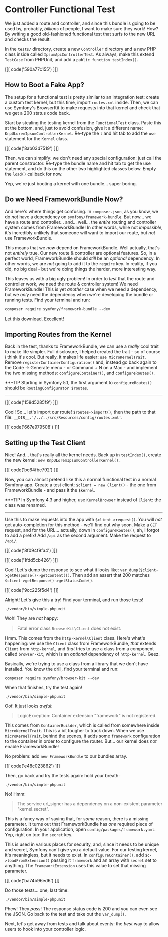 # Controller Functional Test

We just added a route and controller, and since this bundle is going to be used
by, probably, *billions* of people, I want to make sure they work! How? By
writing a good old-fashioned functional test that surfs to the new URL and checks
the result.

In the `tests/` directory, create a new `Controller` directory and a new PHP class
inside called `IpsumApiControllerTest`. As always, make this extend `TestCase` from
PHPUnit, and add a `public function testIndex()`.

[[[ code('590a77c155') ]]]

## How to Boot a Fake App?

The setup for a functional test is pretty similar to an integration test: create
a custom test kernel, but this time, import `routes.xml` inside. Then, we can use
Symfony's BrowserKit to make requests into that kernel and check that we get a 200
status code back.

Start by stealing the testing kernel from the `FunctionalTest` class. Paste this
at the bottom, and, just to avoid confusion, give it a different name:
`KnpULoremIpsumControllerKernel`. Re-type the `l` and hit tab to add the `use`
statement for the `Kernel` class.

[[[ code('8ab03d7519') ]]]

Then, we can simplify: we don't need any special configuration: just call the parent
constructor. Re-type the bundle name and hit tab to get the use statement, and
do this on the other two highlighted classes below. Empty the `load()` callback
for now.

Yep, we're just booting a kernel with one bundle... super boring.

## Do we Need FrameworkBundle Now?

And here's where things get confusing. In `composer.json`, as you know, we do
*not* have a dependency on `symfony/framework-bundle`. But now... we have a route
and controller... and... well... the *entire* routing and controller system comes
from FrameworkBundle! In other words, while not *impossible*, it's incredibly unlikely
that someone will want to import our route, but *not* use FrameworkBundle.

This means that we *now* depend on FrameworkBundle. Well actually, that's not *entirely*
true. Our new route & controller are optional features. So, in a perfect world,
FrameworkBundle should *still* be an *optional* dependency. In other words, we are
*not* going to add it to the `require` key. In reality, if you did, no big deal -
but we're doing things the harder, more interesting way.

This leaves us with a big ugly problem! In order to *test* that the route and
controller work, we need the route & controller system! We need
FrameworkBundle! This is yet *another* case when we need a dependency, but we *only*
need the dependency when we're developing the bundle or running tests. Find your
terminal and run:

```terminal
composer require symfony/framework-bundle --dev
```

Let this download. Excellent!

## Importing Routes from the Kernel

Back in the test, thanks to FrameworkBundle, we can use a *really* cool trait to
make life simpler. Full disclosure, I helped created the trait - so of course *I*
think it's cool. But really, it makes life easier: `use MicroKernelTrait`. Remove
`registerContainerConfiguration()` and, instead go back again to the
Code -> Generate menu - or Command + N on a Mac - and implement the two missing
methods: `configureContainer()`, and `configureRoutes()`.

***TIP
Starting in Symfony 5.1, the first argument to `configureRoutes()` should be
`RoutingConfigurator $routes`.
***

[[[ code('158d5285f9') ]]]

Cool! So... let's import our route! `$routes->import()`, then the path to that
file: `__DIR__.'/../../src/Resources/config/routes.xml'`.

[[[ code('667e979508') ]]]

## Setting up the Test Client

Nice! And... that's really all the kernel needs. Back up in `testIndex()`, create
the new kernel: `new KnpULoremIpsumControllerKernel()`.

[[[ code('bc64fbe792') ]]]

Now, you can almost pretend like this a normal functional test in a normal Symfony
app. Create a test client: `$client = new Client()`  - the one from FrameworkBundle -
and pass it the `$kernel`.

***TIP
In Symfony 4.3 and higher, use `KernelBrowser` instead of `Client`: the class was renamed.
***

Use this to make requests into the app with `$client->request()`. You will *not*
get auto-completion for this method - we'll find out why soon. Make a `GET` request,
and for the URL... actually, down in `configureRoutes()`, ah, I forgot to add a prefix!
Add `/api` as the second argument. Make the request to `/api/`.

[[[ code('8f094f9fa4') ]]]

[[[ code('1fdd5cb426') ]]]

Cool! Let's dump the response to see what it looks like:
`var_dump($client->getResponse()->getContent())`. Then add an assert that 200
matches `$client->getResponse()->getStatusCode()`.

[[[ code('9cc225f5d4') ]]]

Alright! Let's give this a try! Find your terminal, and run those tests!

```terminal-silent
./vendor/bin/simple-phpunit
```

Woh! They are *not* happy:

> Fatal error class `BrowserKit\Client` does not exist.

Hmm. This comes from the `http-kernel\Client` class. Here's what's happening:
we use the `Client` class from FrameworkBundle, *that* extends `Client` from
`http-kernel`, and *that* tries to use a class from a component called `browser-kit`,
which is an *optional* dependency of `http-kernel`. Geez.

Basically, we're trying to use a class from a library that we don't have installed.
You know the drill, find your terminal and run:

```terminal
composer require symfony/browser-kit --dev
```

When that finishes, try the test again!

```terminal-silent
./vendor/bin/simple-phpunit
```

Oof. It just looks *awful*:

> LogicException: Container extension "framework" is not registered.

This comes from `ContainerBuilder`, which is called from somewhere inside `MicroKernelTrait`.
This is a bit tougher to track down. When we use `MicroKernelTrait`, behind the
scenes, it adds some `framework` configuration to the container in order to configure
the router. But... our kernel does *not* enable FrameworkBundle!

No problem: add `new FrameworkBundle` to our bundles array.

[[[ code('e48c023862') ]]]

Then, go back and try the tests again: hold your breath:

```terminal-silent
./vendor/bin/simple-phpunit
```

No! Hmm:

> The service url_signer has a dependency on a non-existent parameter "kernel.secret".

This is a fancy way of saying that, for *some* reason, there is a missing parameter.
It turns out that FrameworkBundle has *one* required piece of configuration. In
your application, open `config/packages/framework.yaml`. Yep, right on top: the
`secret` key.

This is used in various places for security, and, since it needs to be unique and
secret, Symfony can't give you a default value. For our testing kernel, it's meaningless,
but it needs to exist. In `configureContainer()`, add `$c->loadFromExtension()`
passing it `framework` and an array with `secret` set to anything. The `FrameworkExtension`
uses this value to set that missing parameter.

[[[ code('ba74b96ed6') ]]]

Do those tests... one, last time:

```terminal-silent
./vendor/bin/simple-phpunit
```

Phew! They *pass*! The response status code is 200 and you can even see the JSON.
Go back to the test and take out the `var_dump()`.

Next, let's get away from tests and talk about events: the *best* way to allow
users to hook into your controller logic.
